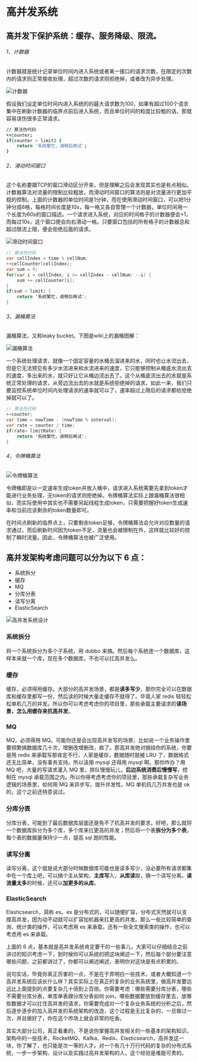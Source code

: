 # 高并发系统

## 高并发下保护系统：缓存、服务降级、限流。

###### 1、计数器

计数器就是统计记录单位时间内进入系统或者某一接口的请求次数，在限定的次数内的请求则正常接收处理，超过次数的请求则拒绝掉，或者改为异步处理。

![计数器](pic/计数器.png)

假设我们设定单位时间内进入系统的的最大请求数为100，如果有超过100个请求集中在刷新计数器的临界点前后进入系统，而且单位时间的粒度比较粗的话，那就容易误伤很多正常请求。

```bash
// 算法伪代码
++counter;
if(counter > limit) {
	return '系统繁忙，请稍后再试';
}
```

###### 2、滑动时间窗口

这个名称要跟TCP的窗口滑动区分开来，但是理解之后会发现其实也是有点相似。
计数器算法对流量的限制比较粗放，而滑动时间窗口的算法则是对流量进行更加平稳的控制。上面的计数器的单位时间是1分钟，而在使用滑动时间窗口，可以把1分钟分成6格，每格时间长度是10s，每一格又各自管理一个计数器，单位时间用一个长度为60s的窗口描述。一个请求进入系统，对应的时间格子的计数器便会+1，而每过10s，这个窗口便会向右滑动一格。只要窗口包括的所有格子的计数器总和超过限流上限，便会拒绝后面的请求。

![滑动时间窗口](pic/滑动时间窗口.png)

```csharp
// 算法伪代码
var cellIndex = time % cellNum;
++cellCounter[cellIndex];
var sum = 0;
for(var i = cellIndex; i >= cellIndex - cellNum; --i) {
    sum += cellCounter[i];
}
if(sum > limit) {
    return '系统繁忙，请稍后再试';
}
```

###### 3、漏桶算法

漏桶算法，又称leaky bucket。下图是wiki上的漏桶图解：

![漏桶算法](pic/漏桶算法.png)

一个系统处理请求，就像一个固定容量的水桶去溜进来的水，同时也让水流出去，但是它无法预见有多少水流进来和水流进来的速度，它只能够控制从桶底水流出去的速度，多出来的水，就只好让它从桶边流出去了。这个从桶底流出去的水就是系统正常处理的请求，从旁边流出去的水就是系统拒绝掉的请求。如此一来，我们只要监控系统单位时间内处理请求的速率就可以了，速率超过上限后的请求都给拒绝掉就可以了。

```csharp
// 算法伪代码
++counter;
var time = nowTime - (nowTime % interval);
var rate = counter / time;
if(rate> limitRate) {
    return '系统繁忙，请稍后再试';
}
```

###### 4、令牌桶算法

![令牌桶算法](pic/令牌桶算法.png)

令牌桶即是以一定速率生成token并放入桶中，请求进入系统需要先拿到token才能进行业务处理，无token的请求则拒绝掉。令牌桶算法实际上跟漏桶算法很相似，而实际使用中其实也不需要另起线程生成token，只需要把握好token生成速率和当前应该剩余的token数量即可。

在时间点刷新的临界点上，只要剩余token足够，令牌桶算法会允许对应数量的请求通过，而后刷新时间因为token不足，流量也会被限制在外，这样就比较好的控制了瞬时流量。因此，令牌桶算法也被广泛使用。

## 高并发架构考虑问题可以分为以下 6 点：

- 系统拆分
- 缓存
- MQ
- 分库分表
- 读写分离
- ElasticSearch

![高并发系统设计](pic/高并发系统设计.png)

### 系统拆分

将一个系统拆分为多个子系统，用 dubbo 来搞。然后每个系统连一个数据库，这样本来就一个库，现在多个数据库，不也可以扛高并发么。

### 缓存

缓存，必须得用缓存。大部分的高并发场景，都是**读多写少**，那你完全可以在数据库和缓存里都写一份，然后读的时候大量走缓存不就得了。毕竟人家 redis 轻轻松松单机几万的并发。所以你可以考虑考虑你的项目里，那些承载主要请求的**读场景，怎么用缓存来抗高并发**。

### MQ

MQ，必须得用 MQ。可能你还是会出现高并发写的场景，比如说一个业务操作里要频繁搞数据库几十次，增删改增删改，疯了。那高并发绝对搞挂你的系统，你要是用 redis 来承载写那肯定不行，人家是缓存，数据随时就被 LRU 了，数据格式还无比简单，没有事务支持。所以该用 mysql 还得用 mysql 啊。那你咋办？用 MQ 吧，大量的写请求灌入 MQ 里，排队慢慢玩儿，**后边系统消费后慢慢写**，控制在 mysql 承载范围之内。所以你得考虑考虑你的项目里，那些承载复杂写业务逻辑的场景里，如何用 MQ 来异步写，提升并发性。MQ 单机抗几万并发也是 ok 的，这个之前还特意说过。

### 分库分表

分库分表，可能到了最后数据库层面还是免不了抗高并发的要求，好吧，那么就将一个数据库拆分为多个库，多个库来扛更高的并发；然后将一个表**拆分为多个表**，每个表的数据量保持少一点，提高 sql 跑的性能。

### 读写分离

读写分离，这个就是说大部分时候数据库可能也是读多写少，没必要所有请求都集中在一个库上吧，可以搞个主从架构，**主库写**入，**从库读**取，搞一个读写分离。**读流量太多**的时候，还可以**加更多的从库**。

### ElasticSearch

Elasticsearch，简称 es。es 是分布式的，可以随便扩容，分布式天然就可以支撑高并发，因为动不动就可以扩容加机器来扛更高的并发。那么一些比较简单的查询、统计类的操作，可以考虑用 es 来承载，还有一些全文搜索类的操作，也可以考虑用 es 来承载。

上面的 6 点，基本就是高并发系统肯定要干的一些事儿，大家可以仔细结合之前讲过的知识考虑一下，到时候你可以系统的把这块阐述一下，然后每个部分要注意哪些问题，之前都讲过了，你都可以阐述阐述，表明你对这块是有点积累的。

说句实话，毕竟你真正厉害的一点，不是在于弄明白一些技术，或者大概知道一个高并发系统应该长什么样？其实实际上在真正的复杂的业务系统里，做高并发要远远比上面提到的点要复杂几十倍到上百倍。你需要考虑：哪些需要分库分表，哪些不需要分库分表，单库单表跟分库分表如何 join，哪些数据要放到缓存里去，放哪些数据才可以扛住高并发的请求，你需要完成对一个复杂业务系统的分析之后，然后逐步逐步的加入高并发的系统架构的改造，这个过程是无比复杂的，一旦做过一次，并且做好了，你在这个市场上就会非常的吃香。

其实大部分公司，真正看重的，不是说你掌握高并发相关的一些基本的架构知识，架构中的一些技术，RocketMQ、Kafka、Redis、Elasticsearch，高并发这一块，你了解了，也只能是次一等的人才。对一个有几十万行代码的复杂的分布式系统，一步一步架构、设计以及实践过高并发架构的人，这个经验是难能可贵的。